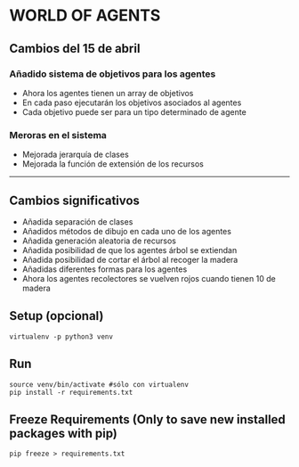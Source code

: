# WORLD OF AGENTS

## Cambios del 15 de abril
### Añadido sistema de objetivos para los agentes
  - Ahora los agentes tienen un array de objetivos
  - En cada paso ejecutarán los objetivos asociados al agentes
  - Cada objetivo puede ser para un tipo determinado de agente

### Meroras en el sistema
- Mejorada jerarquía de clases
- Mejorada la función de extensión de los recursos

_____

## Cambios significativos
- Añadida separación de clases
- Añadidos métodos de dibujo en cada uno de los agentes
- Añadida generación aleatoria de recursos
- Añadida posibilidad de que los agentes árbol se extiendan
- Añadida posibilidad de cortar el árbol al recoger la madera
- Añadidas diferentes formas para los agentes
- Ahora los agentes recolectores se vuelven rojos cuando tienen 10 de madera


## Setup (opcional)

```
virtualenv -p python3 venv
```

## Run

```
source venv/bin/activate #sólo con virtualenv
pip install -r requirements.txt
```

## Freeze Requirements (Only to save new installed packages with pip)
```
pip freeze > requirements.txt
```
